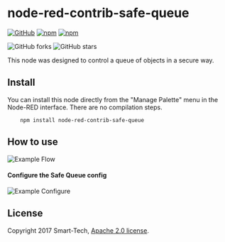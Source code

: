 node-red-contrib-safe-queue
=====================

[![GitHub](https://img.shields.io/github/license/netsmarttech/node-red-contrib-safe-queue.svg)](license) [![npm](https://img.shields.io/npm/v/node-red-contrib-safe-queue.svg)](https://www.npmjs.com/package/node-red-contrib-safe-queue)
[![npm](https://img.shields.io/npm/dt/node-red-contrib-safe-queue.svg)](https://www.npmjs.com/package/node-red-contrib-safe-queue)

![GitHub forks](https://img.shields.io/github/forks/netsmarttech/node-red-contrib-safe-queue.svg?style=social&label=Fork) ![GitHub stars](https://img.shields.io/github/stars/netsmarttech/node-red-contrib-safe-queue.svg?style=social&label=Stars)

This node was designed to control a queue of objects in a secure way.

Install
-----------
You can install this node directly from the "Manage Palette" menu in the Node-RED interface. There are no compilation steps.

        npm install node-red-contrib-safe-queue

How to use
-----------
![Example Flow](/example/flow_example.png)

#### Configure the Safe Queue config
![Example Configure](/example/config_example.png)

License
-----------
Copyright 2017 Smart-Tech, [Apache 2.0 license](LICENSE).
